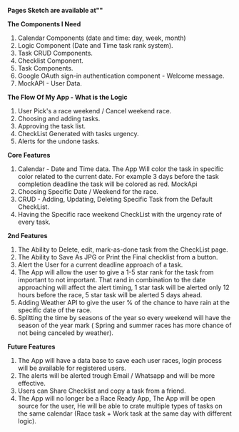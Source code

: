 **Pages Sketch are available at""**

**The Components I Need**

1. Calendar Components (date and time: day, week, month)
2. Logic Component (Date and Time task rank system).
3. Task CRUD Components.
4. Checklist Component.
5. Task Components.
6. Google OAuth sign-in authentication component - Welcome message.
7. MockAPI - User Data.

**The Flow Of My App - What is the Logic**

1. User Pick's a race weekend / Cancel weekend race.
2. Choosing and adding tasks.
3. Approving the task list.
4. CheckList Generated with tasks urgency.
5. Alerts for the undone tasks.

**Core Features**

1. Calendar - Date and Time data. The App Will color the task in specific color related to the current date.
   For example 3 days before the task completion deadline the task will be colored as red. MockApi
2. Choosing Specific Date / Weekend for the race.
3. CRUD - Adding, Updating, Deleting Specific Task from the Default CheckList.
4. Having the Specific race weekend CheckList with the urgency rate of every task.

**2nd Features**

1. The Ability to Delete, edit, mark-as-done task from the CheckList page.
2. The Ability to Save As JPG or Print the Final checklist from a button.
3. Alert the User for a current deadline approach of a task.
4. The App will allow the user to give a 1-5 star rank for the task from important to not important.
   That rand in combination to the date approaching will affect the alert timing, 1 star task will be alerted only 12 hours before the race, 5 star task will be alerted 5 days ahead.
5. Adding Weather API to give the user % of the chance to have rain at the specific date of the race.
6. Splitting the time by seasons of the year so every weekend will have the season of the year mark ( Spring and summer races has more chance of not being canceled by weather).

**Future Features**

1. The App will have a data base to save each user races, login process will be available for registered users.
2. The alerts will be alerted trough Email / Whatsapp and will be more effective.
3. Users can Share Checklist and copy a task from a friend.
4. The App will no longer be a Race Ready App, The App will be open source for the user, He will be able to crate multiple types of tasks on the same calendar (Race task + Work task at the same day with different logic).
